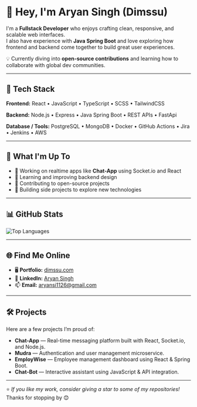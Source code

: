 # 👋 Hey, I'm Aryan Singh (Dimssu)

I'm a **Fullstack Developer** who enjoys crafting clean, responsive, and scalable web interfaces.  
I also have experience with **Java Spring Boot** and love exploring how frontend and backend come together to build great user experiences.  

💡 Currently diving into **open-source contributions** and learning how to collaborate with global dev communities.

---

## 🧰 Tech Stack

**Frontend:** React • JavaScript • TypeScript • SCSS • TailwindCSS

**Backend:** Node.js • Express • Java Spring Boot • REST APIs • FastApi

**Database / Tools:** PostgreSQL • MongoDB • Docker • GitHub Actions • Jira • Jenkins • AWS

---

## 🚀 What I'm Up To

- 💬 Working on realtime apps like **Chat-App** using Socket.io and React  
- 🌱 Learning and improving backend design  
- 🤝 Contributing to open-source projects  
- 🧠 Building side projects to explore new technologies

---

## 📊 GitHub Stats

![Top Languages](https://github-readme-stats.vercel.app/api/top-langs/?username=dimssu&layout=compact)

---

## 🌐 Find Me Online

- 🖥️ **Portfolio:** [dimssu.com](https://www.dimssu.com/)  
- 💼 **LinkedIn:** [Aryan Singh](https://www.linkedin.com/in/aryan-singh-9987a11b7/)  
- 📫 **Email:** aryansi1126@gmail.com

---

## 🛠 Projects

Here are a few projects I’m proud of:

- **Chat-App** — Real-time messaging platform built with React, Socket.io, and Node.js.  
- **Mudra** — Authentication and user management microservice.  
- **EmployWise** — Employee management dashboard using React & Spring Boot.  
- **Chat-Bot** — Interactive assistant using JavaScript & API integration.

---

⭐ *If you like my work, consider giving a star to some of my repositories!*  
Thanks for stopping by 😊
